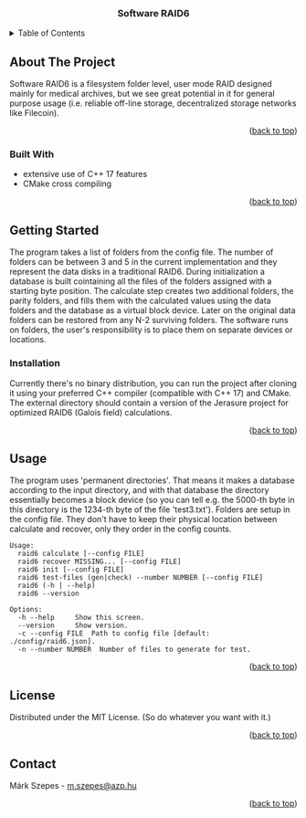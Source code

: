 <div id="top"></div>
<!--
*** Thanks for checking out the Best-README-Template. If you have a suggestion
*** that would make this better, please fork the repo and create a pull request
*** or simply open an issue with the tag "enhancement".
*** Don't forget to give the project a star!
*** Thanks again! Now go create something AMAZING! :D
-->



<!-- PROJECT SHIELDS -->
<!--
*** I'm using markdown "reference style" links for readability.
*** Reference links are enclosed in brackets [ ] instead of parentheses ( ).
*** See the bottom of this document for the declaration of the reference variables
*** for contributors-url, forks-url, etc. This is an optional, concise syntax you may use.
*** https://www.markdownguide.org/basic-syntax/#reference-style-links
-->


<!-- PROJECT LOGO -->
<br />
<div align="center">
  <h3 align="center">Software RAID6</h3>


</div>



<!-- TABLE OF CONTENTS -->
<details>
  <summary>Table of Contents</summary>
  <ol>
    <li>
      <a href="#about-the-project">About The Project</a>
      <ul>
        <li><a href="#built-with">Built With</a></li>
      </ul>
    </li>
    <li>
      <a href="#getting-started">Getting Started</a>
      <ul>
        <li><a href="#prerequisites">Prerequisites</a></li>
        <li><a href="#installation">Installation</a></li>
      </ul>
    </li>
    <li><a href="#usage">Usage</a></li>
    <li><a href="#license">License</a></li>
    <li><a href="#contact">Contact</a></li>
  </ol>
</details>



<!-- ABOUT THE PROJECT -->
## About The Project

Software RAID6 is a filesystem folder level, user mode RAID designed mainly for medical archives, but we see great potential in it for general purpose usage (i.e. reliable off-line storage, decentralized storage networks like Filecoin).

<p align="right">(<a href="#top">back to top</a>)</p>



### Built With

* extensive use of C++ 17 features
* CMake cross compiling

<p align="right">(<a href="#top">back to top</a>)</p>



<!-- GETTING STARTED -->
## Getting Started
The program takes a list of folders from the config file. The number of folders can be between 3 and 5 in the current implementation and they represent the data disks in a traditional RAID6. 
During initialization a database is built cointaining all the files of the folders assigned with a starting byte position.
The calculate step creates two additional folders, the parity folders, and fills them with the calculated values using the data folders and the database as a virtual block device.
Later on the original data folders can be restored from any N-2 surviving folders. 
The software runs on folders, the user's responsibility is to place them on separate devices or locations.

### Installation

Currently there's no binary distribution, you can run the project after cloning it using your preferred C++ compiler (compatible with C++ 17) and CMake.
The external directory should contain a version of the Jerasure project for optimized RAID6 (Galois field) calculations.

<p align="right">(<a href="#top">back to top</a>)</p>



<!-- USAGE EXAMPLES -->
## Usage

The program uses 'permanent directories'. That means it makes a database according to the input directory, and with that database the directory essentially becomes a block device (so you can tell e.g. the 5000-th byte in this directory is the 1234-th byte of the file 'test3.txt').
Folders are setup in the config file. They don't have to keep their physical location between calculate and recover, only they order in the config counts.

    Usage:
      raid6 calculate [--config FILE]
      raid6 recover MISSING... [--config FILE]
      raid6 init [--config FILE]
      raid6 test-files (gen|check) --number NUMBER [--config FILE]
      raid6 (-h | --help)
      raid6 --version

    Options:
      -h --help     Show this screen.
      --version     Show version.
      -c --config FILE  Path to config file [default: ./config/raid6.json].
      -n --number NUMBER  Number of files to generate for test.

<p align="right">(<a href="#top">back to top</a>)</p>



<!-- LICENSE -->
## License

Distributed under the MIT License. (So do whatever you want with it.)

<p align="right">(<a href="#top">back to top</a>)</p>



<!-- CONTACT -->
## Contact

Márk Szepes - m.szepes@azp.hu

<p align="right">(<a href="#top">back to top</a>)</p>



<!-- MARKDOWN LINKS & IMAGES -->
<!-- https://www.markdownguide.org/basic-syntax/#reference-style-links -->
